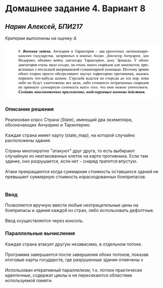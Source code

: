 # Домашнее задание 4. Вариант 8
## _Нарин Алексей, БПИ217_

*Критерии выполнены на оценку 4.*

![img.png](img.png)
### Описание решения
Реализован класс Страна (State), имеющий два экземпляра, обозначающих Анчуарию и Тарантерию. </br></br>
Каждая страна имеет карту (state_map), на которой случайно расположены здания.</br></br>
Страны многократно "атакуют" друг друга, то есть выбирают случайную из неатакованных клеток на карте противника. Если там здание, оно разрушается, если нет - снаряд тратится впустую.</br></br>
Атаки прекращаются когда суммарная стоимость оставшихся зданий не превышает суммарную стоимость израсходованных боеприпасов.</br></br>

### Ввод
Позволяется вручную ввести любые неотрицательные цены на боеприпасы и здания каждой из стран, либо использовать дефолтные.</br></br>
Ввод осуществляется через консоль.

### Параллельные вычисления
Каждая страна атакует другую независимо, в отдельном потоке. </br></br>
Программа завершается после завершения обоих потоков, показав итоговые карты государств, где разрушенные здания отмечены х</br></br>
Использован итеративный параллелизм, т.к. потоки практически идентичные, содержат циклы и не пересекаются областями используемой памяти.
